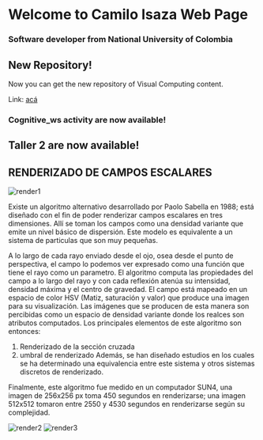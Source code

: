 # Welcome to Camilo Isaza Web Page

### Software developer from National University of Colombia


## New Repository!
Now you can get the new repository of Visual Computing content.

Link: [acá](https://github.com/caisazafo/VisualComputing)

### Cognitive_ws activity are now available!

## Taller 2 are now available!

## RENDERIZADO DE CAMPOS ESCALARES
![render1](https://scontent.fbog2-1.fna.fbcdn.net/v/t1.0-9/21767947_10156290777374119_6965101709683677132_n.jpg?oh=5c9f9cec5264711a5e4a9302b027cf96&oe=5A56C944)

Existe un algoritmo alternativo desarrollado por Paolo Sabella en 1988; está diseñado con el fin de poder renderizar campos escalares en tres dimensiones. Allí se toman los campos como una densidad variante que emite un nivel básico de dispersión. Este modelo es equivalente a un sistema de particulas que son muy pequeñas.

A lo largo de cada rayo enviado desde el ojo, osea desde el punto de perspectiva, el campo lo podemos ver expresado como una función que tiene el rayo como un parametro.
El algoritmo computa las propiedades del campo a lo largo del rayo y con cada reflexión atenúa su intensidad, densidad máxima y el centro de gravedad.
El campo está mapeado en un espacio de color HSV (Matiz, saturación y valor) que produce una imagen para su visualización.
Las imágenes que se producen de esta manera son percibidas como un espacio de densidad variante donde los realces son atributos computados.
Los principales elementos de este algoritmo son entonces:
1. Renderizado de la sección cruzada
2. umbral de renderizado
Además, se han diseñado estudios en los cuales se ha determinado una equivalencia entre este sistema y otros sistemas discretos de renderizado.

Finalmente, este algoritmo fue medido en un computador SUN4, una imagen de 256x256 px toma 450 segundos en renderizarse; una imagen 512x512 tomaron entre 2550 y 4530 segundos en renderizarse según su complejidad.

![render2](https://scontent.fbog2-1.fna.fbcdn.net/v/t1.0-9/22049893_10156290777414119_7480930627802060121_n.jpg?oh=66d7a45d9e03f1018c2164e8e4562c9f&oe=5A45FA2B)
![render3](https://scontent.fbog2-1.fna.fbcdn.net/v/t1.0-9/22007407_10156290777314119_7578376746703347121_n.jpg?oh=11d0da71f7ffcc984cdea3164491cb8f&oe=5A58FD9B)

	
